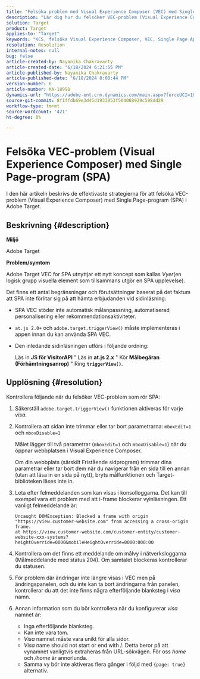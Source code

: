 ```yaml
---
title: "Felsöka problem med Visual Experience Composer (VEC) med Single Page Applications (SPA)"
description: "Lär dig hur du felsöker VEC-problem (Visual Experience Composer) med Single Page-program i Adobe Target"
solution: Target
product: Target
applies-to: "Target"
keywords: "KCS, felsöka Visual Experience Composer, VEC, Single Page Applications, SPA, Adobe Target"
resolution: Resolution
internal-notes: null
bug: false
article-created-by: Nayanika Chakravarty
article-created-date: "6/18/2024 6:21:55 PM"
article-published-by: Nayanika Chakravarty
article-published-date: "6/18/2024 8:00:44 PM"
version-number: 6
article-number: KA-18998
dynamics-url: "https://adobe-ent.crm.dynamics.com/main.aspx?forceUCI=1&pagetype=entityrecord&etn=knowledgearticle&id=6842d5a3-9f2d-ef11-840a-000d3a5b439f"
source-git-commit: 8f1ffdb69e3d45d1933853f504088929c598dd29
workflow-type: tm+mt
source-wordcount: '421'
ht-degree: 0%

---
```


# Felsöka VEC-problem (Visual Experience Composer) med Single Page-program (SPA)


I den här artikeln beskrivs de effektivaste strategierna för att felsöka VEC-problem (Visual Experience Composer) med Single Page-program (SPA) i Adobe Target.

## Beskrivning {#description}


<b>Miljö</b>

Adobe Target

<b>Problem/symtom</b>

Adobe Target VEC for SPA utnyttjar ett nytt koncept som kallas *Vyer*(en logisk grupp visuella element som tillsammans utgör en SPA upplevelse).

Det finns ett antal begränsningar och förutsättningar baserat på det faktum att SPA inte förlitar sig på att hämta erbjudanden vid sidinläsning:

- SPA VEC stöder inte automatisk målanpassning, automatiserad personalisering eller rekommendationsaktiviteter.
- `at.js 2.0+` och `adobe.target.triggerView()` måste implementeras i appen innan du kan använda SPA VEC.
- Den inledande sidinläsningen utförs i följande ordning:



  Läs in <b>JS för VisitorAPI</b> &quot; Läs in <b>at.js 2.x</b> &quot; Kör <b>Målbegäran (Förhämtningsanrop)</b> &quot; Ring <b>`triggerView()`</b>.



## Upplösning {#resolution}


Kontrollera följande när du felsöker VEC-problem som rör SPA:

1. Säkerställ `adobe.target.triggerView()` funktionen aktiveras för varje *visa*.
2. Kontrollera att sidan inte trimmar eller tar bort parametrarna: `mboxEdit=1` och `mboxDisable=1`



   Målet lägger till två parametrar (`mboxEdit=1` och `mboxDisable=1`) när du öppnar webbplatsen i Visual Experience Composer.



   Om din webbplats (särskilt Fristående sidprogram) trimmar dina parametrar eller tar bort dem när du navigerar från en sida till en annan (utan att läsa in en sida på nytt), bryts målfunktionen och Target-biblioteken läses inte in.
3. Leta efter felmeddelanden som kan visas i konsolloggarna. Det kan till exempel vara ett problem med att i-frame blockerar vyinläsningen. Ett vanligt felmeddelande är:


   ```
   Uncaught DOMException: Blocked a frame with origin "https://view.customer-website.com" from accessing a cross-origin frame.
   at https://view.customer-website.com/customer-entity/customer-website-xxx-systems?heightOverride=0000&mobileHeightOverride=0000:000:00
   ```


4. Kontrollera om det finns ett meddelande om målvy i nätverksloggarna (Målmeddelande med status 204). Om samtalet blockeras kontrollerar du statusen.
5. För problem där ändringar inte längre visas i VEC men på ändringspanelen, och du inte kan ta bort ändringarna från panelen, kontrollerar du att det inte finns några efterföljande blanksteg i *visa* namn.
6. Annan information som du bör kontrollera när du konfigurerar *visa* namnet är:
   - Inga efterföljande blanksteg.
   - Kan inte vara tom.
   - *Visa* namnet måste vara unikt för alla sidor.
   - *Visa* name should not start or end with /. Detta beror på att vynamnet vanligtvis extraheras från URL-sökvägen. För oss *home* och */home* är annorlunda.
   - Samma vy bör inte aktiveras flera gånger i följd med `{page: true}` alternativ.

